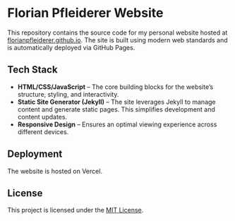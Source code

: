 # Florian Pfleiderer Website

This repository contains the source code for my personal website hosted at [florianpfleiderer.github.io](https://florianpfleiderer.github.io/). The site is built using modern web standards and is automatically deployed via GitHub Pages.

## Tech Stack

- **HTML/CSS/JavaScript** – The core building blocks for the website’s structure, styling, and interactivity.
- **Static Site Generator (Jekyll)** – The site leverages Jekyll to manage content and generate static pages. This simplifies development and content updates.
- **Responsive Design** – Ensures an optimal viewing experience across different devices.

## Deployment

The website is hosted on Vercel.


## License

This project is licensed under the [MIT License](LICENSE).
